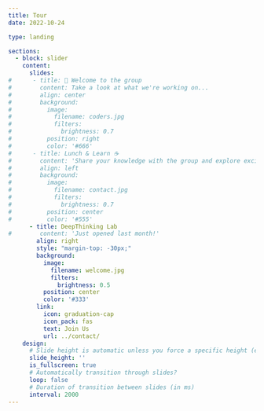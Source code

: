 ```yaml
---
title: Tour
date: 2022-10-24

type: landing

sections:
  - block: slider
    content:
      slides:
#      - title: 👋 Welcome to the group
#        content: Take a look at what we're working on...
#        align: center
#        background:
#          image:
#            filename: coders.jpg
#            filters:
#              brightness: 0.7
#          position: right
#          color: '#666'
#      - title: Lunch & Learn ☕️
#        content: 'Share your knowledge with the group and explore exciting new topics together!'
#        align: left
#        background:
#          image:
#            filename: contact.jpg
#            filters:
#              brightness: 0.7
#          position: center
#          color: '#555'
      - title: DeepThinking Lab
#        content: 'Just opened last month!'
        align: right
        style: "margin-top: -30px;" 
        background:
          image:
            filename: welcome.jpg
            filters:
              brightness: 0.5
          position: center
          color: '#333'
        link:
          icon: graduation-cap
          icon_pack: fas
          text: Join Us
          url: ../contact/
    design:
      # Slide height is automatic unless you force a specific height (e.g. '400px')
      slide_height: ''
      is_fullscreen: true
      # Automatically transition through slides?
      loop: false
      # Duration of transition between slides (in ms)
      interval: 2000
---
```

